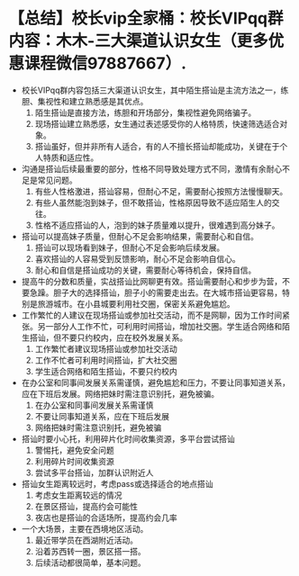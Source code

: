 # 【总结】校长vip全家桶：校长VIPqq群内容：木木-三大渠道认识女生（更多优惠课程微信97887667）.

-   校长VIPqq群内容包括三大渠道认识女生，其中陌生搭讪是主流方法之一，练胆、集视性和建立熟悉感是其优点。
    1.  陌生搭讪是直接方法，练胆和开场部分，集视性避免网络骗子。
    2.  现场搭讪建立熟悉感，女生通过表述感受你的人格特质，快速筛选适合对象。
    3.  搭讪虽好，但并非所有人适合，有的人不擅长搭讪却能成功，关键在于个人特质和适应性。
-   沟通是搭讪后续最重要的部分，性格不同导致处理方式不同，激情有余耐心不足是常见问题。
    1.  有些人性格激进，搭讪容易，但耐心不足，需要耐心按照方法慢慢聊天。
    2.  有些人虽然能泡到妹子，但不敢搭讪，性格原因导致不适应陌生人的交往。
    3.  性格不适应搭讪的人，泡到的妹子质量难以提升，很难遇到高分妹子。
-   搭讪可以提高妹子质量，但耐心不足会影响结果，需要耐心和自信。
    1.  搭讪可以现场看到妹子，但耐心不足会影响后续发展。
    2.  喜欢搭讪的人容易受到反馈影响，耐心不足会影响自信心。
    3.  耐心和自信是搭讪成功的关键，需要耐心等待机会，保持自信。
-   提高牛的分数和质量，实战搭讪比网聊更有效。搭讪需要耐心和步步为营，不要急躁。胆子大的选择搭讪，胆子小的需要走出去。在大城市搭讪更容易，特别是旅游城市。在小县城要利用社交圈，保密关系避免尴尬。
-   工作繁忙的人建议在现场搭讪或参加社交活动，而不是网聊，因为工作时间紧张。另一部分人工作不忙，可利用时间搭讪，增加社交圈。学生适合网络和陌生搭讪，但不要只约校内，应在校外发展关系。
    1.  工作繁忙者建议现场搭讪或参加社交活动
    2.  工作不忙者可利用时间搭讪，扩大社交圈
    3.  学生适合网络和陌生搭讪，不要只约校内
-   在办公室和同事间发展关系需谨慎，避免尴尬和压力，不要让同事知道关系，应在下班后发展。网络把妹时需注意识别托，避免被骗。
    1.  在办公室和同事间发展关系需谨慎
    2.  不要让同事知道关系，应在下班后发展
    3.  网络把妹时需注意识别托，避免被骗
-   搭讪时要小心托，利用碎片化时间收集资源，多平台尝试搭讪
    1.  警惕托，避免安全问题
    2.  利用碎片时间收集资源
    3.  尝试多平台搭讪，加群认识附近人
-   搭讪女生距离较远时，考虑pass或选择适合的地点搭讪
    1.  考虑女生距离较远的情况
    2.  在景区搭讪，提高约会可能性
    3.  夜店也是搭讪的合适场所，提高约会几率
-   一个大场景，主要在西境地区活动。
    1.  最近带学员在西湖附近活动。
    2.  沿着苏西转一圈，景区搭一搭。
    3.  后续活动都很简单，基本问题。